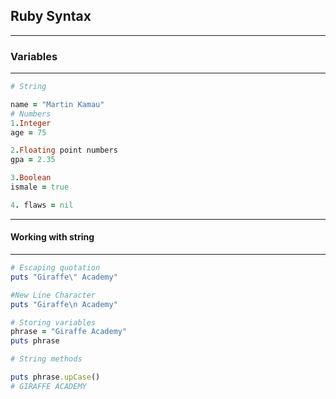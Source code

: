 ## Ruby Syntax
___
### Variables
___

```ruby
# String

name = "Martin Kamau"
# Numbers
1.Integer
age = 75

2.Floating point numbers
gpa = 2.35

3.Boolean
ismale = true

4. flaws = nil

```
---
#### Working with string
___

```ruby
# Escaping quotation
puts "Giraffe\" Academy"

#New Line Character
puts "Giraffe\n Academy"

# Storing variables
phrase = "Giraffe Academy"
puts phrase

# String methods

puts phrase.upCase()
# GIRAFFE ACADEMY


```
